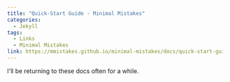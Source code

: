 ```yaml
---
title: "Quick-Start Guide - Minimal Mistakes"
categories:
  - Jekyll
tags:
  - Links
  - Minimal Mistakes
link: https://mmistakes.github.io/minimal-mistakes/docs/quick-start-guide/
---
```


I'll be returning to these docs often for a while.
